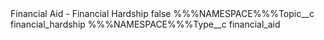 <?xml version="1.0" encoding="UTF-8"?>
<CustomMetadata xmlns="http://soap.sforce.com/2006/04/metadata" xmlns:xsi="http://www.w3.org/2001/XMLSchema-instance" xmlns:xsd="http://www.w3.org/2001/XMLSchema">
    <label>Financial Aid - Financial Hardship</label>
    <protected>false</protected>
    <values>
        <field>%%%NAMESPACE%%%Topic__c</field>
        <value xsi:type="xsd:string">financial_hardship</value>
    </values>
    <values>
        <field>%%%NAMESPACE%%%Type__c</field>
        <value xsi:type="xsd:string">financial_aid</value>
    </values>
</CustomMetadata>
